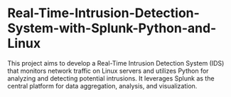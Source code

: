 # Real-Time-Intrusion-Detection-System-with-Splunk-Python-and-Linux
This project aims to develop a Real-Time Intrusion Detection System (IDS) that monitors network traffic on Linux servers and utilizes Python for analyzing and detecting potential intrusions. It leverages Splunk as the central platform for data aggregation, analysis, and visualization.
